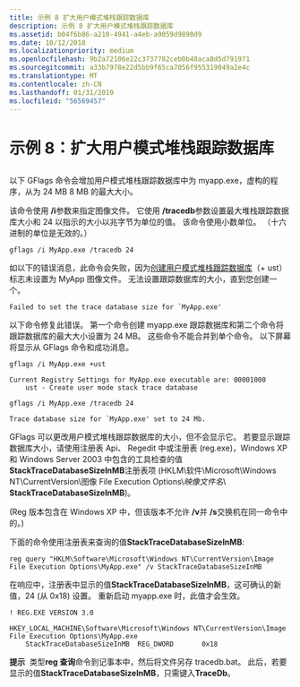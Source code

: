 ```yaml
---
title: 示例 8 扩大用户模式堆栈跟踪数据库
description: 示例 8 扩大用户模式堆栈跟踪数据库
ms.assetid: b04f6b86-a210-4941-a4eb-a9059d9890d9
ms.date: 10/12/2018
ms.localizationpriority: medium
ms.openlocfilehash: 9b2a72106e22c3737782ceb0b48aca8d5d791971
ms.sourcegitcommit: a33b7978e22d5bb9f65ca7056f955319049a2e4c
ms.translationtype: MT
ms.contentlocale: zh-CN
ms.lasthandoff: 01/31/2019
ms.locfileid: "56569457"
---
```

# <a name="example-8-enlarging-the-user-mode-stack-trace-database"></a>示例 8：扩大用户模式堆栈跟踪数据库


## <span id="ddk_example_8___enlarging_the_user_mode_stack_trace_database_dtools"></span><span id="DDK_EXAMPLE_8___ENLARGING_THE_USER_MODE_STACK_TRACE_DATABASE_DTOOLS"></span>


以下 GFlags 命令会增加用户模式堆栈跟踪数据库中为 myapp.exe，虚构的程序，从为 24 MB 8 MB 的最大大小。

该命令使用 **/i**参数来指定图像文件。 它使用 **/tracedb**参数设置最大堆栈跟踪数据库大小和 24 以指示的大小以兆字节为单位的值。 该命令使用小数单位。 （十六进制的单位是无效的。）

```console
gflags /i MyApp.exe /tracedb 24
```

如以下的错误消息，此命令会失败，因为[创建用户模式堆栈跟踪数据库](create-user-mode-stack-trace-database.md)（+ ust） 标志未设置为 MyApp 图像文件。 无法设置跟踪数据库的大小，直到您创建一个。

```console
Failed to set the trace database size for `MyApp.exe'
```

以下命令修复此错误。 第一个命令创建 myapp.exe 跟踪数据库和第二个命令将跟踪数据库的最大大小设置为 24 MB。 这些命令不能合并到单个命令。 以下屏幕将显示从 GFlags 命令和成功消息。

```console
gflags /i MyApp.exe +ust

Current Registry Settings for MyApp.exe executable are: 00001000
    ust - Create user mode stack trace database

gflags /i MyApp.exe /tracedb 24

Trace database size for `MyApp.exe' set to 24 Mb.
```

GFlags 可以更改用户模式堆栈跟踪数据库的大小，但不会显示它。 若要显示跟踪数据库大小，请使用注册表 Api、 Regedit 中或注册表 (reg.exe)，Windows XP 和 Windows Server 2003 中包含的工具检查的值**StackTraceDatabaseSizeInMB**注册表项 (HKLM\\软件\\Microsoft\\Windows NT\\CurrentVersion\\图像 File Execution Options\\*映像文件名*\\ **StackTraceDatabaseSizeInMB**)。

(Reg 版本包含在 Windows XP 中，但该版本不允许 **/v**并 **/s**交换机在同一命令中的。)

下面的命令使用注册表来查询的值**StackTraceDatabaseSizeInMB**:

```console
reg query "HKLM\Software\Microsoft\Windows NT\CurrentVersion\Image File Execution Options\MyApp.exe" /v StackTraceDatabaseSizeInMB 
```

在响应中，注册表中显示的值**StackTraceDatabaseSizeInMB**，这可确认的新值，24 (从 0x18) 设置。 重新启动 myapp.exe 时，此值才会生效。

```console
! REG.EXE VERSION 3.0

HKEY_LOCAL_MACHINE\Software\Microsoft\Windows NT\CurrentVersion\Image File Execution Options\MyApp.exe
    StackTraceDatabaseSizeInMB  REG_DWORD       0x18
```

**提示**  类型**reg 查询**命令到记事本中，然后将文件另存 tracedb.bat。 此后，若要显示的值**StackTraceDatabaseSizeInMB**，只需键入**TraceDb**。

 

 

 






